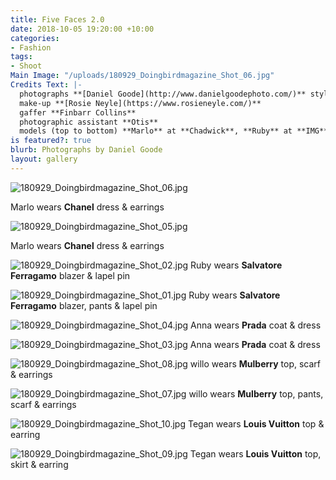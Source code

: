 ```yaml
---
title: Five Faces 2.0
date: 2018-10-05 19:20:00 +10:00
categories:
- Fashion
tags:
- Shoot
Main Image: "/uploads/180929_Doingbirdmagazine_Shot_06.jpg"
Credits Text: |-
  photographs **[Daniel Goode](http://www.danielgoodephoto.com/)** styling **[Miguel Urbina Tan](https://www.instagram.com/miguelurbinatan/)** hair **[Joel Forman](https://www.instagram.com/joelforman/)** at **[Lion Artist Management](https://www.instagram.com/lionartistmanagement/)**
  make-up **[Rosie Neyle](https://www.rosieneyle.com/)**
  gaffer **Finbarr Collins**
  photographic assistant **Otis**
  models (top to bottom) **Marlo** at **Chadwick**, **Ruby** at **IMG**, **Anna Kaljo** at **IMG**, **Awillo** at **Kult**, **Tegan** at **IMG**
is featured?: true
blurb: Photographs by Daniel Goode
layout: gallery
---
```


![180929_Doingbirdmagazine_Shot_06.jpg](/uploads/180929_Doingbirdmagazine_Shot_06.jpg)

Marlo wears **Chanel** dress & earrings

![180929_Doingbirdmagazine_Shot_05.jpg](/uploads/180929_Doingbirdmagazine_Shot_05.jpg)

Marlo wears **Chanel** dress & earrings

![180929_Doingbirdmagazine_Shot_02.jpg](/uploads/180929_Doingbirdmagazine_Shot_02.jpg)
Ruby wears **Salvatore Ferragamo** blazer & lapel pin

![180929_Doingbirdmagazine_Shot_01.jpg](/uploads/180929_Doingbirdmagazine_Shot_01.jpg)
Ruby wears **Salvatore Ferragamo** blazer, pants & lapel pin

![180929_Doingbirdmagazine_Shot_04.jpg](/uploads/180929_Doingbirdmagazine_Shot_04.jpg)
Anna wears **Prada** coat & dress

![180929_Doingbirdmagazine_Shot_03.jpg](/uploads/180929_Doingbirdmagazine_Shot_03.jpg)
Anna wears **Prada** coat & dress

![180929_Doingbirdmagazine_Shot_08.jpg](/uploads/180929_Doingbirdmagazine_Shot_08.jpg)
willo wears **Mulberry** top, scarf & earrings

![180929_Doingbirdmagazine_Shot_07.jpg](/uploads/180929_Doingbirdmagazine_Shot_07.jpg)
willo wears **Mulberry** top, pants, scarf & earrings

![180929_Doingbirdmagazine_Shot_10.jpg](/uploads/180929_Doingbirdmagazine_Shot_10.jpg)
Tegan wears **Louis Vuitton** top & earring

![180929_Doingbirdmagazine_Shot_09.jpg](/uploads/180929_Doingbirdmagazine_Shot_09.jpg)
Tegan wears **Louis Vuitton** top, skirt & earring

